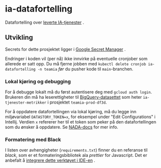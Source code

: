 # ia-datafortelling

Datafortelling
over [leverte IA-tjenester](https://data.intern.nav.no/story/3f485566-49fc-4867-937e-618293158ef8) .

## Utvikling

Secrets for dette prosjektet ligger
i [Google Secret Manager](https://console.cloud.google.com/security/secret-manager?project=teamia-prod-df3d)
.

Endringer i koden vil (per nå) ikke innvirke på eventuelle cronjober som allerede er satt opp. Du må
fjerne jobben med `kubectl delete cronjob ia-datafortelling -n teamia` _før_ du pusher kode
til `main`-branchen.

### Lokal kjøring og debugging

For å debugge lokalt må du først autentisere deg med `gcloud auth login`. Brukeren din må ha
leserettigheter
til [BigQuery-datasettet](https://console.cloud.google.com/bigquery?project=teamia-prod-df3d&ws=!1m4!1m3!3m2!1steamia-prod-df3d!2sia_tjenester_metrikker)
som heter `ia-tjenester-metrikker` i prosjektet `teamia-prod-df3d`.

For å oppdatere datafortellingen via lokal kjøring, må du legge inn
miljøvariabel `DATASTORY_TOKEN=x`, for eksempel under "Edit Configurations" i Intellij. Verdien `x`
refererer her til et token som peker på den datafortellingen som du ønsker å oppdatere.
Se [NADA-docs](https://docs.knada.io/dele-innsikt/datafortelling/#oppdatere-eksisterende-datafortelling)
for mer info.

### Formatering med Black

I listen over avhengigheter (`requirements.txt`) finner du en referanse til _black_, som er et
formateringsbibliotek ala _prettier_ for Javascript. Det er anbefalt
å [integrere dette verktøyet i IDE-en](https://black.readthedocs.io/en/stable/integrations/editors.html)
.
